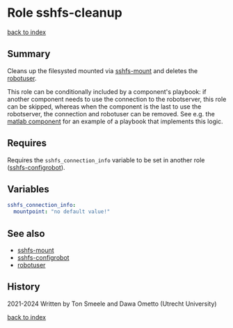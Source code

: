 # Role sshfs-cleanup
[back to index](../index.md#Roles)

## Summary

Cleans up the filesysted mounted via [sshfs-mount](./sshfs-mount.md) and deletes the [robotuser](./robotuser.md). 

This role can be conditionally included by a component's playbook: if another component needs to use the connection to the robotserver, this role can be skipped, whereas when the component is the last to use the robotserver, the connection and robotuser can be removed. See e.g. the [matlab component](../playbooks/matlab.md#variables) for an example of a playbook that implements this logic.

## Requires

Requires the `sshfs_connection_info` variable to be set in another role ([sshfs-configrobot](./sshfs-configrobot.md)).

## Variables
```yaml
sshfs_connection_info:
  mountpoint: "no default value!"
```

## See also
- [sshfs-mount](sshfs-mount.md)
- [sshfs-configrobot](sshfs-configrobot.md)
- [robotuser](robotuser.md)

## History
2021-2024 Written by Ton Smeele and Dawa Ometto (Utrecht University)

[back to index](../index.md#Roles)
